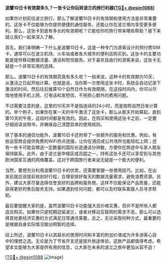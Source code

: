 **波蘭10日卡有效期多久？一张卡让你玩转波兰的旅行利器[[TG💪+ @esim1088](https://t.me/s/esim1088)]**

如果你计划前往波兰旅行，那么了解波蘭10日卡的有效期和使用方法是非常重要的。这张卡不仅能够为你提供便捷的通信服务，还能让你在波兰境内享受更多便利。那么，这张卡到底有多长的有效期呢？它能给你的旅行带来哪些帮助？接下来就让我们一起来深入了解。

首先，我们来明确一下什么是波蘭10日卡。这是一种专门为游客设计的预付费SIM卡，通常可以在波兰机场、火车站或者各大城市的便利店购买到。这张卡的主要功能是提供移动数据流量、通话和短信服务。对于喜欢自由行的游客来说，这张卡无疑是一个非常实用的选择。

那么，波蘭10日卡的有效期究竟有多久呢？一般来说，这种卡的有效期为10天，从激活之日起开始计算。也就是说，当你第一次使用这张卡时，系统会自动记录下激活的时间，然后往后推算10个自然日作为有效期限。在这段时间内，你可以尽情地使用手机上网、打电话和发短信，不用担心额外的费用问题。

不过需要注意的是，这里的10天并不是指连续的24小时，而是按照自然日来计算的。举个例子，如果你在某一天的中午激活了这张卡，那么从那天开始算起，直到第10天的午夜，这段时间都是有效的。因此，在购买和使用这张卡之前，一定要仔细阅读说明书，并确保自己清楚具体的使用规则。

除了基本的通信功能外，波蘭10日卡还附带了一些额外的服务和优惠。例如，有些运营商会提供免费的WiFi热点连接，让你在酒店或公共场所也能轻松上网；还有一些卡可能会赠送一定数量的国际长途通话分钟数，方便你在旅途中与家人朋友保持联系。此外，由于波兰是申根区成员国之一，持有这张卡还可以享受到与其他欧洲国家互通的网络覆盖，这对于跨国旅行者来说无疑是一个极大的便利。

当然，要想充分利用波蘭10日卡的优势，还需要掌握一些使用技巧。比如，在出发前就应该提前规划好行程，合理安排好每天的数据流量需求，避免浪费资源。另外，建议大家尽量选择信誉良好的品牌和服务商，这样不仅能保证产品质量，还能获得更好的售后服务支持。如果遇到任何问题，都可以及时联系客服人员寻求帮助。

最后要提醒大家的是，虽然波蘭10日卡功能强大且价格实惠，但并不是所有人都适合购买。如果你只是短期逗留波兰，或者对移动互联网的需求不高，那么可以选择其他更经济实惠的方式满足日常通讯需要。总之，无论采取何种方式，最重要的是根据自身实际情况做出明智的选择。

综上所述，波蘭10日卡以其超长的使用时间和丰富的附加价值成为许多游客心目中的理想之选。无论是为了节省开支还是提升旅途体验，这款产品都值得考虑。希望本文能够为大家提供有用的信息，让大家在未来的波兰之旅中更加从容不迫！

[[TG💪+ @esim1088](https://t.me/s/esim1088) ![Image](https://i.postimg.cc/4NQfJmqS/Snipaste-2025-05-13-00-14-12.png)]